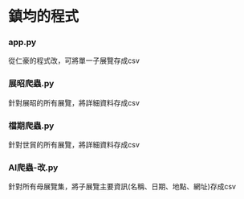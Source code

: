 # 鎮均的程式

### app.py
從仁豪的程式改，可將單一子展覽存成csv

### 展昭爬蟲.py
針對展昭的所有展覽，將詳細資料存成csv

### 檔期爬蟲.py
針對世貿的所有展覽，將詳細資料存成csv

### AI爬蟲-改.py
針對所有母展覽集，將子展覽主要資訊(名稱、日期、地點、網址)存成csv
